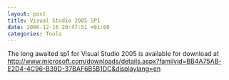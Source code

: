 ```yaml
---
layout: post
title: Visual Studio 2005 SP1
date: 2006-12-16 20:47:51 +01:00
categories: Tools
---
```

<P>The long awaited sp1 for Visual Studio 2005 is available for download at <A href="http://www.microsoft.com/downloads/details.aspx?familyid=BB4A75AB-E2D4-4C96-B39D-37BAF6B5B1DC&displaylang=en">http://www.microsoft.com/downloads/details.aspx?familyid=BB4A75AB-E2D4-4C96-B39D-37BAF6B5B1DC&displaylang=en</A></P>
